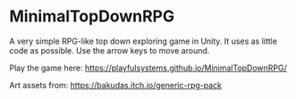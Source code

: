 # MinimalTopDownRPG
 A very simple RPG-like top down exploring game in Unity. It uses as little code as possible. Use the arrow keys to move around.
 
Play the game here:
https://playfulsystems.github.io/MinimalTopDownRPG/

Art assets from:
https://bakudas.itch.io/generic-rpg-pack
